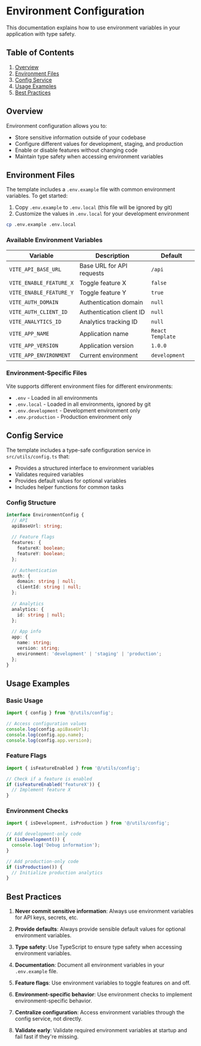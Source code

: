 # Environment Configuration

This documentation explains how to use environment variables in your application with type safety.

## Table of Contents

1. [Overview](#overview)
2. [Environment Files](#environment-files)
3. [Config Service](#config-service)
4. [Usage Examples](#usage-examples)
5. [Best Practices](#best-practices)

## Overview

Environment configuration allows you to:

- Store sensitive information outside of your codebase
- Configure different values for development, staging, and production
- Enable or disable features without changing code
- Maintain type safety when accessing environment variables

## Environment Files

The template includes a `.env.example` file with common environment variables. To get started:

1. Copy `.env.example` to `.env.local` (this file will be ignored by git)
2. Customize the values in `.env.local` for your development environment

```bash
cp .env.example .env.local
```

### Available Environment Variables

| Variable | Description | Default |
|----------|-------------|---------|
| `VITE_API_BASE_URL` | Base URL for API requests | `/api` |
| `VITE_ENABLE_FEATURE_X` | Toggle feature X | `false` |
| `VITE_ENABLE_FEATURE_Y` | Toggle feature Y | `true` |
| `VITE_AUTH_DOMAIN` | Authentication domain | `null` |
| `VITE_AUTH_CLIENT_ID` | Authentication client ID | `null` |
| `VITE_ANALYTICS_ID` | Analytics tracking ID | `null` |
| `VITE_APP_NAME` | Application name | `React Template` |
| `VITE_APP_VERSION` | Application version | `1.0.0` |
| `VITE_APP_ENVIRONMENT` | Current environment | `development` |

### Environment-Specific Files

Vite supports different environment files for different environments:

- `.env` - Loaded in all environments
- `.env.local` - Loaded in all environments, ignored by git
- `.env.development` - Development environment only
- `.env.production` - Production environment only

## Config Service

The template includes a type-safe configuration service in `src/utils/config.ts` that:

- Provides a structured interface to environment variables
- Validates required variables
- Provides default values for optional variables
- Includes helper functions for common tasks

### Config Structure

```typescript
interface EnvironmentConfig {
  // API
  apiBaseUrl: string;
  
  // Feature flags
  features: {
    featureX: boolean;
    featureY: boolean;
  };
  
  // Authentication
  auth: {
    domain: string | null;
    clientId: string | null;
  };
  
  // Analytics
  analytics: {
    id: string | null;
  };
  
  // App info
  app: {
    name: string;
    version: string;
    environment: 'development' | 'staging' | 'production';
  };
}
```

## Usage Examples

### Basic Usage

```typescript
import { config } from '@/utils/config';

// Access configuration values
console.log(config.apiBaseUrl);
console.log(config.app.name);
console.log(config.app.version);
```

### Feature Flags

```typescript
import { isFeatureEnabled } from '@/utils/config';

// Check if a feature is enabled
if (isFeatureEnabled('featureX')) {
  // Implement feature X
}
```

### Environment Checks

```typescript
import { isDevelopment, isProduction } from '@/utils/config';

// Add development-only code
if (isDevelopment()) {
  console.log('Debug information');
}

// Add production-only code
if (isProduction()) {
  // Initialize production analytics
}
```

## Best Practices

1. **Never commit sensitive information**: Always use environment variables for API keys, secrets, etc.

2. **Provide defaults**: Always provide sensible default values for optional environment variables.

3. **Type safety**: Use TypeScript to ensure type safety when accessing environment variables.

4. **Documentation**: Document all environment variables in your `.env.example` file.

5. **Feature flags**: Use environment variables to toggle features on and off.

6. **Environment-specific behavior**: Use environment checks to implement environment-specific behavior.

7. **Centralize configuration**: Access environment variables through the config service, not directly.

8. **Validate early**: Validate required environment variables at startup and fail fast if they're missing.
